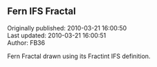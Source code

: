 ## Fern IFS Fractal  
Originally published: 2010-03-21 16:00:50  
Last updated: 2010-03-21 16:00:51  
Author: FB36   
  
Fern Fractal drawn using its Fractint IFS definition.